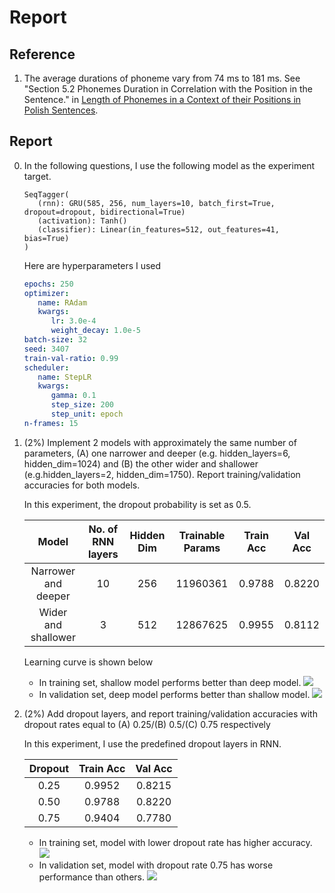 # Report

## Reference

1. The average durations of phoneme vary from 74 ms to 181 ms.
See "Section 5.2 Phonemes Duration in Correlation
with the Position in the Sentence." in [Length of Phonemes in a Context of their Positions in Polish Sentences](https://www.scitepress.org/papers/2013/45035/45035.pdf).

## Report

0. In the following questions, I use the following model as the experiment target.

   ```
   SeqTagger(
      (rnn): GRU(585, 256, num_layers=10, batch_first=True, dropout=dropout, bidirectional=True)
      (activation): Tanh()
      (classifier): Linear(in_features=512, out_features=41, bias=True)
   )
   ```

   Here are hyperparameters I used

   ```yaml
   epochs: 250
   optimizer:
      name: RAdam
      kwargs:
         lr: 3.0e-4
         weight_decay: 1.0e-5
   batch-size: 32
   seed: 3407
   train-val-ratio: 0.99
   scheduler:
      name: StepLR
      kwargs:
         gamma: 0.1
         step_size: 200
         step_unit: epoch
   n-frames: 15
   ```

1. (2%) Implement 2 models with approximately the same number of parameters, (A) one narrower and deeper (e.g. hidden_layers=6, hidden_dim=1024) and (B) the other wider and shallower (e.g.hidden_layers=2, hidden_dim=1750). Report training/validation accuracies for both models.

   In this experiment, the dropout probability is set as 0.5.

   |        Model        | No. of RNN layers | Hidden Dim | Trainable Params | Train Acc | Val Acc |
   | :-----------------: | :---------------: | :--------: | :--------------: | :-------: | :-----: |
   | Narrower and deeper |        10         |    256     |     11960361     |  0.9788   | 0.8220  |
   | Wider and shallower |         3         |    512     |     12867625     |  0.9955   | 0.8112  |

   Learning curve is shown below

   - In training set, shallow model performs better than deep model. ![](q1.train.png)
   - In validation set, deep model performs better than shallow model. ![](q1.validation.png)

2. (2%) Add dropout layers, and report training/validation accuracies with dropout rates equal to (A) 0.25/(B) 0.5/(C) 0.75 respectively

   In this experiment, I use the predefined dropout layers in RNN.

   | Dropout | Train Acc | Val Acc |
   | :-----: | :-------: | :-----: |
   |  0.25   |  0.9952   | 0.8215  |
   |  0.50   |  0.9788   | 0.8220  |
   |  0.75   |  0.9404   | 0.7780  |

   - In training set, model with lower dropout rate has higher accuracy. ![](accuracy.train.png)
   - In validation set, model with dropout rate 0.75 has worse performance than others. ![](accuracy.validation.png)


